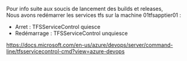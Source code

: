 Pour info suite aux soucis de lancement des builds et releases,  
Nous avons redémarrer les services tfs sur la machine 01tfsapptier01 :  
-	Arret : TFSServiceControl quiesce
-	Redémarrage : TFSServiceControl unquiesce 


https://docs.microsoft.com/en-us/azure/devops/server/command-line/tfsservicecontrol-cmd?view=azure-devops
